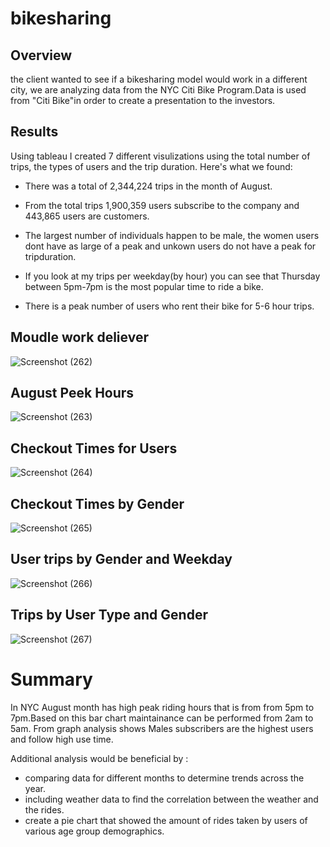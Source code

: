 # bikesharing
## Overview
the client wanted to see if a bikesharing model would work in a different city, we are analyzing data from the NYC Citi Bike Program.Data is used from "Citi Bike"in order to create a presentation to the investors.
## Results
Using tableau I created 7 different visulizations using the total number of trips, the types of users and the trip duration. Here's what we found:

* There was a total of 2,344,224 trips in the month of August.

* From the total trips 1,900,359 users subscribe to the company and 443,865 users are customers.

* The largest number of individuals happen to be male, the women users dont have as large of a peak and unkown users do not have a peak for tripduration.

* If you look at my trips per weekday(by hour) you can see that Thursday between 5pm-7pm is the most popular time to ride a bike.
* There is a peak number of users who rent their bike for 5-6 hour trips.

## Moudle work deliever
![Screenshot (262)](https://user-images.githubusercontent.com/100504550/179341513-fdd1a925-80cb-4cee-bd08-fc6c522d0411.png)
## August Peek Hours
![Screenshot (263)](https://user-images.githubusercontent.com/100504550/179341672-47fa5c8a-b3c8-461e-aa35-97bd98188392.png)
## Checkout Times for Users
![Screenshot (264)](https://user-images.githubusercontent.com/100504550/179341720-ceeece75-3b3f-49a4-a0df-3cef6efdf0f7.png)
## Checkout Times by Gender
![Screenshot (265)](https://user-images.githubusercontent.com/100504550/179341820-c637e91a-920c-4332-8f4e-a2b15154d773.png)
## User trips by Gender and Weekday
![Screenshot (266)](https://user-images.githubusercontent.com/100504550/179342736-340bfd1b-ee92-4090-9aec-8d06771802e4.png)


## Trips by User Type and Gender
![Screenshot (267)](https://user-images.githubusercontent.com/100504550/179342772-9f1bf812-d5ef-4745-9e1c-66b2df9f0d0d.png)

# Summary 
In NYC August month has high peak riding hours that is from from 5pm to 7pm.Based on this bar chart maintainance can be performed from 2am to 5am. From graph analysis shows Males subscribers are the highest users and follow high use time.

Additional analysis would be beneficial by :
* comparing data for different months to determine trends across the year.
* including weather data to find the correlation between the weather and the rides.
* create a pie chart that showed the amount of rides taken by users of various age group demographics. 

